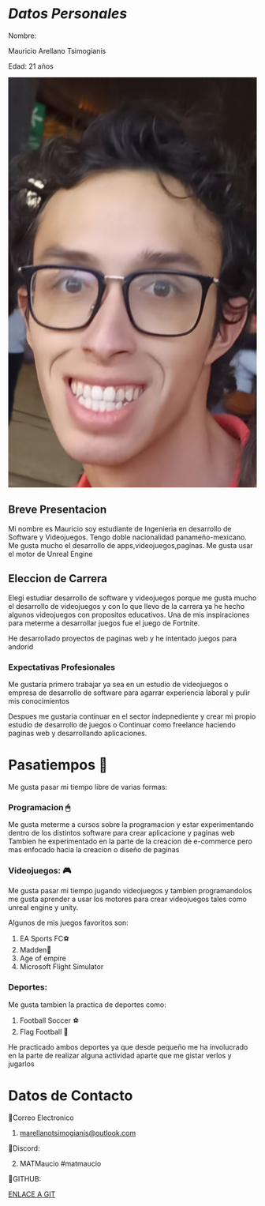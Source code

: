 # _Datos Personales_

Nombre:

Mauricio Arellano Tsimogianis

Edad: 21 años 

![YO](./img/YO.png)

## Breve Presentacion

Mi nombre es Mauricio soy estudiante de Ingenieria en desarrollo de Software y Videojuegos. Tengo doble nacionalidad panameño-mexicano. Me gusta mucho el desarrollo de apps,videojuegos,paginas.
Me gusta usar el motor de Unreal Engine

## Eleccion de Carrera

Elegi estudiar desarrollo de software y videojuegos porque  me gusta mucho el desarrollo de videojuegos y con lo que llevo de la carrera ya he hecho algunos videojuegos con propositos educativos. 
Una de mis inspiraciones para meterme a desarrollar juegos fue el juego de Fortnite.

He desarrollado proyectos de paginas web y he intentado juegos para andorid

### Expectativas Profesionales

Me gustaria primero trabajar ya sea en un estudio de videojuegos o empresa de desarrollo de software para agarrar experiencia laboral y pulir mis conocimientos

Despues me gustaria continuar en el sector indepnediente y crear mi propio estudio de desarrollo de juegos o Continuar como freelance haciendo paginas web y desarrollando aplicaciones.
# Pasatiempos 🎨

Me gusta pasar mi tiempo libre de varias formas:

### Programacion 🖱 

Me gusta meterme a cursos sobre la programacion y estar experimentando dentro de los distintos software para crear aplicacione y paginas web
Tambien he experimentado en la parte de la creacion de e-commerce pero mas enfocado hacia la creacion o diseño de paginas

### Videojuegos: 🎮

Me gusta pasar mi tiempo jugando videojuegos y tambien programandolos me gusta aprender a usar los motores para crear videojuegos tales como unreal engine y unity.

Algunos de mis juegos favoritos son:

1. EA Sports FC⚽
1. Madden🏈 
1. Age of empire
1. Microsoft Flight Simulator

### Deportes:

Me gusta tambien la practica de deportes como:

1. Football Soccer ⚽
2. Flag Football 🏈

He practicado ambos deportes ya que desde pequeño me ha involucrado en la parte de realizar alguna actividad aparte que me gistar verlos y jugarlos

# Datos de Contacto

🍲Correo Electronico

1. marellanotsimogianis@outlook.com

🍟Discord: 

2. MATMaucio #matmaucio

🧀GITHUB:

[ENLACE A GIT](https://github.com/MATMaucio)